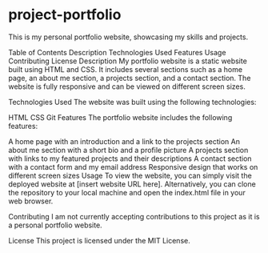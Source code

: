 # project-portfolio
This is my personal portfolio website, showcasing my skills and projects.

Table of Contents
Description
Technologies Used
Features
Usage
Contributing
License
Description
My portfolio website is a static website built using HTML and CSS. It includes several sections such as a home page, an about me section, a projects section, and a contact section. The website is fully responsive and can be viewed on different screen sizes.

Technologies Used
The website was built using the following technologies:

HTML
CSS
Git
Features
The portfolio website includes the following features:

A home page with an introduction and a link to the projects section
An about me section with a short bio and a profile picture
A projects section with links to my featured projects and their descriptions
A contact section with a contact form and my email address
Responsive design that works on different screen sizes
Usage
To view the website, you can simply visit the deployed website at [insert website URL here]. Alternatively, you can clone the repository to your local machine and open the index.html file in your web browser.

Contributing
I am not currently accepting contributions to this project as it is a personal portfolio website.

License
This project is licensed under the MIT License.
